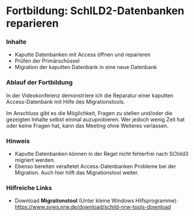 # Fortbildung: SchILD2-Datenbanken reparieren



### Inhalte
+ Kaputte Datenbanken mit Access öffnen und reparieren
+ Prüfen der Primärschüssel
+ Migration der kaputten Datenbank in eine neue Datenbank


### Ablauf der Fortbildung
In der Videokonferenz demonstriere ich die Reparatur einer kaputten Access-Datenbank mit Hilfe des Migrationstools. 

Im Anschluss gibt es die Möglichkeit, Fragen zu stellen und/oder die gezeigten Inhalte selbst einmal auzuprobieren. Wer jedoch wenig Zeit hat oder keine Fragen hat, kann das Meeting ohne Weiteres verlassen.

### Hinweis
+ Kaputte Datenbanken können in der Regel nicht fehlerfrei nach SChild3 migriert werden. 
+ Ebenso bereiten veraltetet Access-Datenbanken Probleme bei der Migration. Auch hier hilft das Migrationstool weiter.

### Hilfreiche Links
+ Download **Migraitonstool** (Unter kleine Windows Hilfsprogramme): https://www.svws.nrw.de/download/schild-nrw-tools-download










